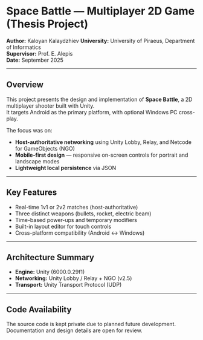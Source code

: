 # Space Battle — Multiplayer 2D Game (Thesis Project)

**Author:** Kaloyan Kalaydzhiev
**University:** University of Piraeus, Department of Informatics  
**Supervisor:** Prof. E. Alepis  
**Date:** September 2025  

---

## Overview
This project presents the design and implementation of **Space Battle**, a 2D multiplayer shooter built with Unity.  
It targets Android as the primary platform, with optional Windows PC cross-play.

The focus was on:
- **Host-authoritative networking** using Unity Lobby, Relay, and Netcode for GameObjects (NGO)
- **Mobile-first design** — responsive on-screen controls for portrait and landscape modes
- **Lightweight local persistence** via JSON

---

## Key Features
- Real-time 1v1 or 2v2 matches (host-authoritative)
- Three distinct weapons (bullets, rocket, electric beam)
- Time-based power-ups and temporary modifiers
- Built-in layout editor for touch controls
- Cross-platform compatibility (Android ↔ Windows)

---

## Architecture Summary
- **Engine:** Unity (6000.0.29f1)
- **Networking:** Unity Lobby / Relay + NGO (v2.5)
- **Transport:** Unity Transport Protocol (UDP)

---

## Code Availability
The source code is kept private due to planned future development.  
Documentation and design details are open for review.

